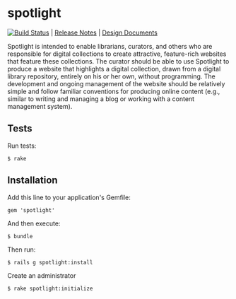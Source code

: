 spotlight
=========

[![Build Status](https://travis-ci.org/sul-dlss/spotlight.png?branch=master)](https://travis-ci.org/sul-dlss/spotlight) | [Release Notes](https://github.com/sul-dlss/spotlight/releases) | [Design Documents](https://github.com/sul-dlss/spotlight/releases/tag/v0.0.0)

Spotlight is intended to enable librarians, curators, and others who are responsible for digital collections to create attractive, feature-rich websites that feature these collections. The curator should be able to use Spotlight to produce a website that highlights a digital collection, drawn from a digital library repository, entirely on his or her own, without programming. The development and ongoing management of the website should be relatively simple and follow familiar conventions for producing online content (e.g., similar to writing and managing a blog or working with a content management system).

## Tests

Run tests:

```
$ rake
```

## Installation

Add this line to your application's Gemfile:

```
gem 'spotlight'
```

And then execute:

```
$ bundle
```

Then run:

```
$ rails g spotlight:install
```

Create an administrator
```
$ rake spotlight:initialize
```
